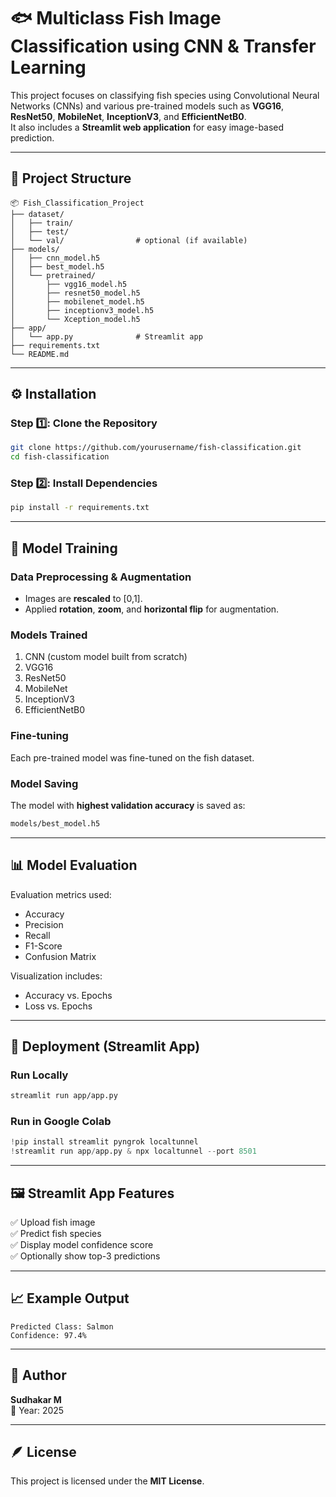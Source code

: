 # 🐟 Multiclass Fish Image Classification using CNN & Transfer Learning

This project focuses on classifying fish species using Convolutional Neural Networks (CNNs) and various pre-trained models such as **VGG16**, **ResNet50**, **MobileNet**, **InceptionV3**, and **EfficientNetB0**.  
It also includes a **Streamlit web application** for easy image-based prediction.

---

## 📁 Project Structure

```
📦 Fish_Classification_Project
├── dataset/
│   ├── train/
│   ├── test/
│   └── val/                # optional (if available)
├── models/
│   ├── cnn_model.h5
│   ├── best_model.h5
│   └── pretrained/
│       ├── vgg16_model.h5
│       ├── resnet50_model.h5
│       ├── mobilenet_model.h5
│       ├── inceptionv3_model.h5
│       └── Xception_model.h5
├── app/
│   └── app.py              # Streamlit app
├── requirements.txt
└── README.md
```

---

## ⚙️ Installation

### Step 1️⃣: Clone the Repository
```bash
git clone https://github.com/yourusername/fish-classification.git
cd fish-classification
```

### Step 2️⃣: Install Dependencies
```bash
pip install -r requirements.txt
```

---

## 🧠 Model Training

### Data Preprocessing & Augmentation
- Images are **rescaled** to [0,1].
- Applied **rotation**, **zoom**, and **horizontal flip** for augmentation.

### Models Trained
1. CNN (custom model built from scratch)
2. VGG16
3. ResNet50
4. MobileNet
5. InceptionV3
6. EfficientNetB0

### Fine-tuning
Each pre-trained model was fine-tuned on the fish dataset.

### Model Saving
The model with **highest validation accuracy** is saved as:
```bash
models/best_model.h5
```

---

## 📊 Model Evaluation

Evaluation metrics used:
- Accuracy  
- Precision  
- Recall  
- F1-Score  
- Confusion Matrix  

Visualization includes:
- Accuracy vs. Epochs  
- Loss vs. Epochs  

---

## 🚀 Deployment (Streamlit App)

### Run Locally
```bash
streamlit run app/app.py
```

### Run in Google Colab
```python
!pip install streamlit pyngrok localtunnel
!streamlit run app/app.py & npx localtunnel --port 8501
```

---

## 🖼️ Streamlit App Features
✅ Upload fish image  
✅ Predict fish species  
✅ Display model confidence score  
✅ Optionally show top-3 predictions  

---

## 📈 Example Output
```
Predicted Class: Salmon
Confidence: 97.4%
```

---

## 🧾 Author
**Sudhakar M**  
📅 Year: 2025

---

## 🪶 License
This project is licensed under the **MIT License**.
